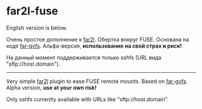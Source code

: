 # far2l-fuse

English version is below.

Очень простое дополнение к [far2l](https://github.com/elfmz/far2l). Обертка вокруг FUSE. Основана на коде [far-gvfs](https://github.com/cycleg/far-gvfs). Альфа-версия, **использование на свой страх и риск!**

На данный момент поддерживается только sshfs (URL вида "sftp://host.domain").

---

Very simple [far2l](https://github.com/elfmz/far2l) plugin to ease FUSE remote mounts. Based on [far-gvfs](https://github.com/cycleg/far-gvfs). Alpha version, **use at your own risk!**

Only sshfs currently available with URLs like "sftp://host.domain".
